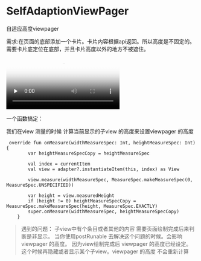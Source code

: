 # SelfAdaptionViewPager
自适应高度viewpager


需求:在页面的底部添加一个卡片。卡片内容根据api返回。所以高度是不固定的。需要卡片底定位在底部，并且卡片高度以外的地方不被遮住。
<video id="video" controls="" preload="none" poster="http://om2bks7xs.bkt.clouddn.com/2017-08-26-Markdown-Advance-Video.jpg">
      <source id="mp4" src="https://github.com/CarreyTsai/SelfAdaptionViewPager/blob/master/imgs/self-adaption_height.mp4" type="video/mp4">
      </video>
      
一个函数搞定：

 我们在view 测量的时候 计算当前显示的子view 的高度来设置viewpager 的高度

```
 override fun onMeasure(widthMeasureSpec: Int, heightMeasureSpec: Int) {
        var heightMeasureSpecCopy = heightMeasureSpec

        val index = currentItem
        val view = adapter?.instantiateItem(this, index) as View

        view.measure(widthMeasureSpec, MeasureSpec.makeMeasureSpec(0, MeasureSpec.UNSPECIFIED))

        var height = view.measuredHeight
        if (height != 0) heightMeasureSpecCopy = MeasureSpec.makeMeasureSpec(height, MeasureSpec.EXACTLY)
        super.onMeasure(widthMeasureSpec, heightMeasureSpecCopy)
    }
```

>遇到的问题： 子view中有个条目或者其他的内容 需要页面绘制完成后来判断是非显示。 当你使用postRunable 去解决这个问题的时候。会影响 viewpager 的高度。 因为view绘制完成后 viewpager 的高度已经设定。 这个时候再隐藏或者显示某个子view。viewpager 的高度 不会重新计算
